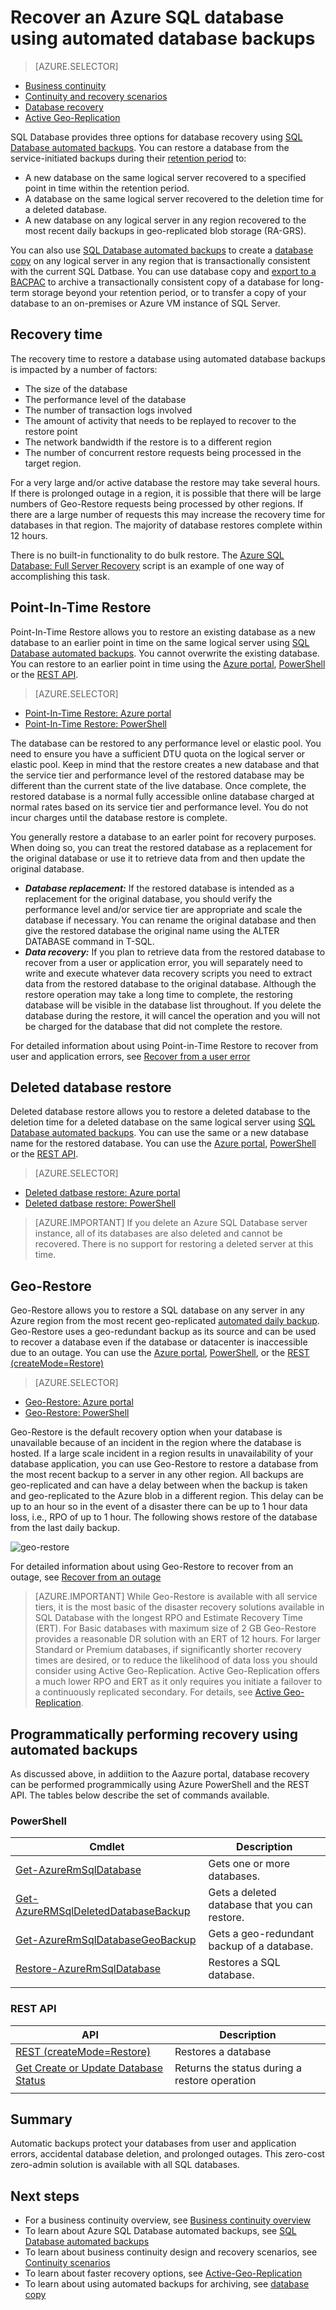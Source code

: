 <properties
   pageTitle="Cloud business continuity - Restore a deleted database - SQL Database | Microsoft Azure"
   description="Learn about Point-in-Time Restore, that enables you to roll back an Azure SQL Database to a previous point in time (up to 35 days)."
   services="sql-database"
   documentationCenter=""
   authors="stevestein"
   manager="jhubbard"
   editor="monicar"/>

<tags
   ms.service="sql-database"
   ms.devlang="NA"
   ms.topic="article"
   ms.tgt_pltfrm="NA"
   ms.workload="sqldb-bcdr"
   ms.date="06/09/2016"
   ms.author="sstein"/>

# Recover an Azure SQL database using automated database backups

> [AZURE.SELECTOR]
- [Business continuity](sql-database-business-continuity.md)
- [Continuity and recovery scenarios](sql-database-business-continuity-scenarios.md)
- [Database recovery](sql-database-recovery-using-backups.md)
- [Active Geo-Replication](sql-database-geo-replication-overview.md)

SQL Database provides three options for database recovery using [SQL Database automated backups](sql-database-automated-backups.md). You can restore a database from the service-initiated backups during their [retention period](sql-database-service-tiers.md) to:

- A new database on the same logical server recovered to a specified point in time within the retention period. 
- A database on the same logical server recovered to the deletion time for a deleted database.
- A new database on any logical server in any region recovered to the most recent daily backups in geo-replicated blob storage (RA-GRS).

You can also use [SQL Database automated backups](sql-database-automated-backups.md) to create a [database copy](sql-database-copy.md) on any logical server in any region that is transactionally consistent with the current SQL Datbase. You can use database copy and [export to a BACPAC](sql-database-export.md) to archive a transactionally consistent copy of a database for long-term storage beyond your retention period, or to transfer a copy of your database to an on-premises or Azure VM instance of SQL Server.

## Recovery time

The recovery time to restore a database using automated database backups is impacted by a number of factors: 
 - The size of the database
 - The performance level of the database
 - The number of transaction logs involved
 - The amount of activity that needs to be replayed to recover to the restore point
 - The network bandwidth if the restore is to a different region 
 - The number of concurrent restore requests being processed in the target region. 
 
 For a very large and/or active database the restore may take several hours. If there is prolonged outage in a region, it is possible that there will be large numbers of Geo-Restore requests being processed by other regions. If there are a large number of requests this may increase the recovery time for databases in that region. The majority of database restores complete within 12 hours.

 There is no built-in functionality to do bulk restore. The [Azure SQL Database: Full Server Recovery](https://gallery.technet.microsoft.com/Azure-SQL-Database-Full-82941666) script is an example of one way of accomplishing this task.

## Point-In-Time Restore

Point-In-Time Restore allows you to restore an existing database as a new database to an earlier point in time on the same logical server using [SQL Database automated backups](sql-database-automated-backups.md). You cannot overwrite the existing database. You can restore to an earlier point in time using the [Azure portal](sql-database-point-in-time-restore-portal.md), [PowerShell](sql-database-point-in-time-restore-powershell.md) or the [REST API](https://msdn.microsoft.com/library/azure/mt163685.aspx).

> [AZURE.SELECTOR]
- [Point-In-Time Restore: Azure portal](sql-database-point-in-time-restore-portal.md)
- [Point-In-Time Restore: PowerShell](sql-database-point-in-time-restore-powershell.md)

The database can be restored to any performance level or elastic pool. You need to ensure you have a sufficient DTU quota on the logical server or elastic pool. Keep in mind that the restore creates a new database and that the service tier and performance level of the restored database may be different than the current state of the live database. Once complete, the restored database is a normal fully accessible online database charged at normal rates based on its service tier and performance level. You do not incur charges until the database restore is complete.

You generally restore a database to an earler point for recovery purposes. When doing so, you can treat the restored database as a replacement for the original database or use it to retrieve data from and then update the original database. 

- ***Database replacement:*** If the restored database is intended as a replacement for the original database, you should verify the performance level and/or service tier are appropriate and scale the database if necessary. You can rename the original database and then give the restored database the original name using the ALTER DATABASE command in T-SQL. 
- ***Data recovery:*** If you plan to retrieve data from the restored database to recover from a user or application error, you will separately need to write and execute whatever data recovery scripts you need to extract data from the restored database to the original database. Although the restore operation may take a long time to complete, the restoring database will be visible in the database list throughout. If you delete the database during the restore, it will cancel the operation and you will not be charged for the database that did not complete the restore. 

For detailed information about using Point-in-Time Restore to recover from user and application errors, see [Recover from a user error](sql-database-user-error-recovery.md)

## Deleted database restore

Deleted database restore allows you to restore a deleted database to the deletion time for a deleted database on the same logical server using [SQL Database automated backups](sql-database-automated-backups.md). You can use the same or a new database name for the restored database. You can use the [Azure portal](sql-database-restore-deleted-database-portal.md), [PowerShell](sql-database-restore-deleted-database-powershell.md) or the [REST API](https://msdn.microsoft.com/library/azure/mt163685.aspx). 

> [AZURE.SELECTOR]
- [Deleted datbase restore: Azure portal](sql-database-restore-deleted-database-portal.md)
- [Deleted datbase restore: PowerShell](sql-database-restore-deleted-database-powershell.md)

> [AZURE.IMPORTANT] If you delete an Azure SQL Database server instance, all of its databases are also deleted and cannot be recovered. There is no support for restoring a deleted server at this time.

## Geo-Restore

Geo-Restore allows you to restore a SQL database on any server in any Azure region from the most recent geo-replicated [automated daily backup](sql-database-automated-backups.md). Geo-Restore uses a geo-redundant backup as its source and can be used to recover a database even if the database or datacenter is inaccessible due to an outage. You can use the [Azure portal](sql-database-geo-restore-portal.md), [PowerShell](sql-database-geo-restore-powershell.md), or the [REST (createMode=Restore)](https://msdn.microsoft.com/library/azure/mt163685.aspx) 

> [AZURE.SELECTOR]
- [Geo-Restore: Azure portal](sql-database-geo-restore-portal.md)
- [Geo-Restore: PowerShell](sql-database-geo-restore-powershell.md)

Geo-Restore is the default recovery option when your database is unavailable because of an incident in the region where the database is hosted. If a large scale incident in a region results in unavailability of your database application, you can use Geo-Restore to restore a database from the most recent backup to a server in any other region. All backups are geo-replicated and can have a delay between when the backup is taken and geo-replicated to the Azure blob in a different region. This delay can be up to an hour so in the event of a disaster there can be up to 1 hour data loss, i.e., RPO of up to 1 hour. The following shows restore of the database from the last daily backup.

![geo-restore](./media/sql-database-geo-restore/geo-restore-2.png)

For detailed information about using Geo-Restore to recover from an outage, see [Recover from an outage](sql-database-disaster-recovery.md)

> [AZURE.IMPORTANT] While Geo-Restore is available with all service tiers, it is the most basic of the disaster recovery solutions available in SQL Database with the longest RPO and Estimate Recovery Time (ERT). For Basic databases with maximum size of 2 GB Geo-Restore provides a reasonable DR solution with an ERT of 12 hours. For larger Standard or Premium databases, if significantly shorter recovery times are desired, or to reduce the likelihood of data loss you should consider using Active Geo-Replication. Active Geo-Replication offers a much lower RPO and ERT as it only requires you initiate a failover to a continuously replicated secondary. For details, see [Active Geo-Replication](sql-database-geo-replication-overview.md).

## Programmatically performing recovery using automated backups

As discussed above, in addiition to the Aazure portal, database recovery can be performed programmically using Azure PowerShell and the REST API. The tables below describe the set of commands available.

### PowerShell

|Cmdlet|Description|
|------|-----------|
|[Get-AzureRmSqlDatabase](https://msdn.microsoft.com/en-us/library/azure/mt603648.aspx)|Gets one or more databases.|
|[Get-AzureRMSqlDeletedDatabaseBackup](https://msdn.microsoft.com/en-us/library/azure/mt693387.aspx)|Gets a deleted database that you can restore.|
|[Get-AzureRmSqlDatabaseGeoBackup](https://msdn.microsoft.com/library/azure/mt693388.aspx)|Gets a geo-redundant backup of a database.|
|[Restore-AzureRmSqlDatabase](https://msdn.microsoft.com/library/azure/mt693390.aspx)|Restores a SQL database.|
||||

### REST API

|API|Description|
|---|-----------|
|[REST (createMode=Restore)](https://msdn.microsoft.com/library/azure/mt163685.aspx)|Restores a database|
|[Get Create or Update Database Status](https://msdn.microsoft.com/library/azure/mt643934.aspx)|Returns the status during a restore operation|
||||



## Summary

Automatic backups protect your databases from user and application errors, accidental database deletion, and prolonged outages. This zero-cost zero-admin solution is available with all SQL databases. 

## Next steps

- For a business continuity overview, see [Business continuity overview](sql-database-business-continuity.md)
- To learn about Azure SQL Database automated backups, see [SQL Database automated backups](sql-database-automated-backups.md)
- To learn about business continuity design and recovery scenarios, see [Continuity scenarios](sql-database-business-continuity-scenarios.md)
- To learn about faster recovery options, see [Active-Geo-Replication](sql-database-geo-replication-overview.md)  
- To learn about using automated backups for archiving, see [database copy](sql-database-copy.md)